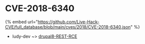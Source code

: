 # CVE-2018-6340
{% embed url="https://github.com/Live-Hack-CVE/full_database/blob/main/cves/2018/CVE-2018-6340.json" %}

* ludy-dev ~> [drupal8-REST-RCE](https://www.alice-snow.ru/2018/database/cve-2018-6340/drupal8-rest-rce-ludy-dev)